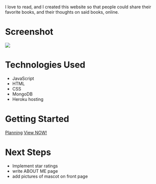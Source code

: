 # <BOOKWYRM>
I love to read, and I created this website so that people could share their favorite books, and their thoughts on said books, online.

# Screenshot

<img src="images/screenshot.png">

# Technologies Used

- JavaScript
- HTML
- CSS
- MongoDB
- Heroku hosting

# Getting Started

<a href="wire_frame.png">Planning</a>
<a href="https://very-hungry-bookwyrm.herokuapp.com/">View NOW!</a>

# Next Steps

- Implement star ratings
- write ABOUT ME page
- add pictures of mascot on front page